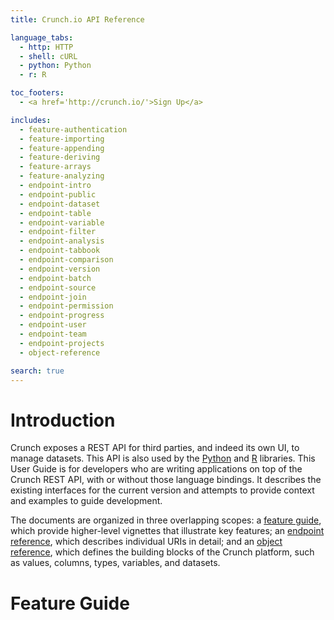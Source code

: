 ```yaml
---
title: Crunch.io API Reference

language_tabs:
  - http: HTTP
  - shell: cURL
  - python: Python
  - r: R

toc_footers:
  - <a href='http://crunch.io/'>Sign Up</a>

includes:
  - feature-authentication
  - feature-importing
  - feature-appending
  - feature-deriving
  - feature-arrays
  - feature-analyzing
  - endpoint-intro
  - endpoint-public
  - endpoint-dataset
  - endpoint-table
  - endpoint-variable
  - endpoint-filter
  - endpoint-analysis
  - endpoint-tabbook
  - endpoint-comparison
  - endpoint-version
  - endpoint-batch
  - endpoint-source
  - endpoint-join
  - endpoint-permission
  - endpoint-progress
  - endpoint-user
  - endpoint-team
  - endpoint-projects
  - object-reference

search: true
---
```


# Introduction

Crunch exposes a REST API for third parties, and indeed its own UI, to manage datasets. This API is also used by the [Python](https://github.com/Crunch-io/pycrunch) and [R](https://github.com/Crunch-io/rcrunch) libraries. This User Guide is for developers who are writing applications on top of the Crunch REST API, with or without those language bindings. It describes the existing interfaces for the current version and attempts to provide context and examples to guide development.

The documents are organized in three overlapping scopes: a [feature guide](#feature-guide), which provide higher-level vignettes that illustrate key features; an [endpoint reference](#endpoint-reference), which describes individual URIs in detail; and an [object reference](#object-reference), which defines the building blocks of the Crunch platform, such as values, columns, types, variables, and datasets.

# Feature Guide
